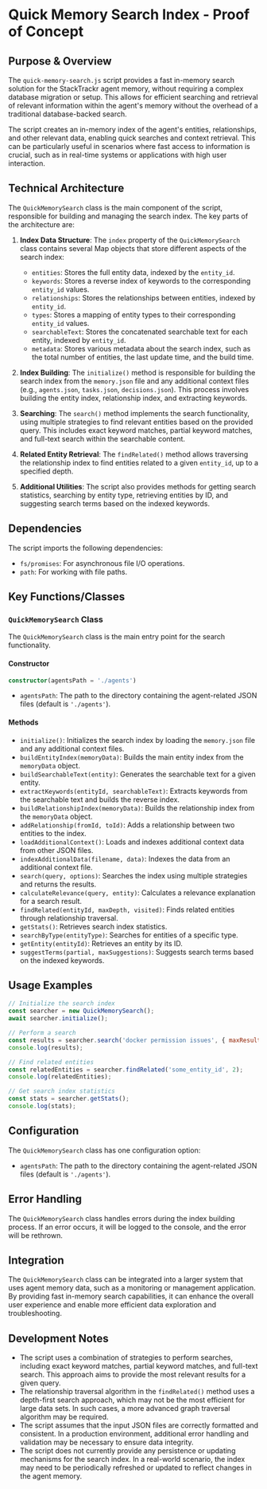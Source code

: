 # Quick Memory Search Index - Proof of Concept

## Purpose & Overview

The `quick-memory-search.js` script provides a fast in-memory search solution for the StackTrackr agent memory, without requiring a complex database migration or setup. This allows for efficient searching and retrieval of relevant information within the agent's memory without the overhead of a traditional database-backed search.

The script creates an in-memory index of the agent's entities, relationships, and other relevant data, enabling quick searches and context retrieval. This can be particularly useful in scenarios where fast access to information is crucial, such as in real-time systems or applications with high user interaction.

## Technical Architecture

The `QuickMemorySearch` class is the main component of the script, responsible for building and managing the search index. The key parts of the architecture are:

1. **Index Data Structure**: The `index` property of the `QuickMemorySearch` class contains several Map objects that store different aspects of the search index:
   - `entities`: Stores the full entity data, indexed by the `entity_id`.
   - `keywords`: Stores a reverse index of keywords to the corresponding `entity_id` values.
   - `relationships`: Stores the relationships between entities, indexed by `entity_id`.
   - `types`: Stores a mapping of entity types to their corresponding `entity_id` values.
   - `searchableText`: Stores the concatenated searchable text for each entity, indexed by `entity_id`.
   - `metadata`: Stores various metadata about the search index, such as the total number of entities, the last update time, and the build time.

1. **Index Building**: The `initialize()` method is responsible for building the search index from the `memory.json` file and any additional context files (e.g., `agents.json`, `tasks.json`, `decisions.json`). This process involves building the entity index, relationship index, and extracting keywords.

1. **Searching**: The `search()` method implements the search functionality, using multiple strategies to find relevant entities based on the provided query. This includes exact keyword matches, partial keyword matches, and full-text search within the searchable content.

1. **Related Entity Retrieval**: The `findRelated()` method allows traversing the relationship index to find entities related to a given `entity_id`, up to a specified depth.

1. **Additional Utilities**: The script also provides methods for getting search statistics, searching by entity type, retrieving entities by ID, and suggesting search terms based on the indexed keywords.

## Dependencies

The script imports the following dependencies:

- `fs/promises`: For asynchronous file I/O operations.
- `path`: For working with file paths.

## Key Functions/Classes

### `QuickMemorySearch` Class

The `QuickMemorySearch` class is the main entry point for the search functionality.

#### Constructor

```typescript
constructor(agentsPath = './agents')
```

- `agentsPath`: The path to the directory containing the agent-related JSON files (default is `'./agents'`).

#### Methods

- `initialize()`: Initializes the search index by loading the `memory.json` file and any additional context files.
- `buildEntityIndex(memoryData)`: Builds the main entity index from the `memoryData` object.
- `buildSearchableText(entity)`: Generates the searchable text for a given entity.
- `extractKeywords(entityId, searchableText)`: Extracts keywords from the searchable text and builds the reverse index.
- `buildRelationshipIndex(memoryData)`: Builds the relationship index from the `memoryData` object.
- `addRelationship(fromId, toId)`: Adds a relationship between two entities to the index.
- `loadAdditionalContext()`: Loads and indexes additional context data from other JSON files.
- `indexAdditionalData(filename, data)`: Indexes the data from an additional context file.
- `search(query, options)`: Searches the index using multiple strategies and returns the results.
- `calculateRelevance(query, entity)`: Calculates a relevance explanation for a search result.
- `findRelated(entityId, maxDepth, visited)`: Finds related entities through relationship traversal.
- `getStats()`: Retrieves search index statistics.
- `searchByType(entityType)`: Searches for entities of a specific type.
- `getEntity(entityId)`: Retrieves an entity by its ID.
- `suggestTerms(partial, maxSuggestions)`: Suggests search terms based on the indexed keywords.

## Usage Examples

```javascript
// Initialize the search index
const searcher = new QuickMemorySearch();
await searcher.initialize();

// Perform a search
const results = searcher.search('docker permission issues', { maxResults: 3 });
console.log(results);

// Find related entities
const relatedEntities = searcher.findRelated('some_entity_id', 2);
console.log(relatedEntities);

// Get search index statistics
const stats = searcher.getStats();
console.log(stats);
```

## Configuration

The `QuickMemorySearch` class has one configuration option:

- `agentsPath`: The path to the directory containing the agent-related JSON files (default is `'./agents'`).

## Error Handling

The `QuickMemorySearch` class handles errors during the index building process. If an error occurs, it will be logged to the console, and the error will be rethrown.

## Integration

The `QuickMemorySearch` class can be integrated into a larger system that uses agent memory data, such as a monitoring or management application. By providing fast in-memory search capabilities, it can enhance the overall user experience and enable more efficient data exploration and troubleshooting.

## Development Notes

- The script uses a combination of strategies to perform searches, including exact keyword matches, partial keyword matches, and full-text search. This approach aims to provide the most relevant results for a given query.
- The relationship traversal algorithm in the `findRelated()` method uses a depth-first search approach, which may not be the most efficient for large data sets. In such cases, a more advanced graph traversal algorithm may be required.
- The script assumes that the input JSON files are correctly formatted and consistent. In a production environment, additional error handling and validation may be necessary to ensure data integrity.
- The script does not currently provide any persistence or updating mechanisms for the search index. In a real-world scenario, the index may need to be periodically refreshed or updated to reflect changes in the agent memory.
